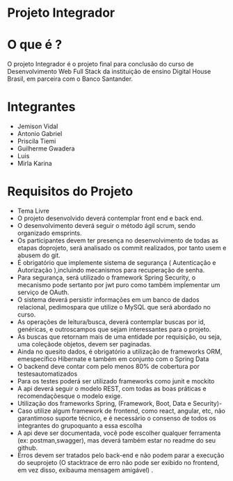 # Projeto Integrador

# O que é ? 
  O projeto Integrador é o projeto final para conclusão do curso de Desenvolvimento Web Full Stack da instituição de ensino Digital House Brasil, em parceira com o Banco Santander.
  
# Integrantes
 - Jemison Vidal
 - Antonio Gabriel
 - Priscila Tiemi
 - Guilherme Gwadera
 - Luis
 - Mirla Karina
  
# Requisitos do Projeto
 - Tema Livre
 - O projeto desenvolvido deverá contemplar front end e back end.
 - O desenvolvimento deverá seguir o método ágil scrum, sendo organizado emsprints.
 - Os participantes devem ter presença no desenvolvimento de todas as etapas doprojeto, será analisado os commit realizados, por tanto usem e abusem do git.
 - É obrigatório que implemente sistema de segurança ( Autenticação e Autorização ),incluindo mecanismos para recuperação de senha.
 - Para segurança, será utilizado o framework Spring Security, o mecanismo pode sertanto por jwt puro como também impĺementar um serviço de OAuth.
 - O sistema deverá persistir informações em um banco de dados relacional, pedimospara que utilize o MySQL que será abordado no curso.
 - As operações de leitura/busca, deverá contemplar buscas por id, genéricas, e outroscampos que sejam interessantes para o projeto.
 - As buscas que retornam mais de uma entidade por requisição, ou seja, uma coleçãode objetos, devem ser paginadas.
 - Ainda no quesito dados, é obrigatório a utilização de frameworks ORM, emespecífico Hibernate e também em conjunto com o Spring Data
 - O backend deve contar com pelo menos ​80% ​de cobertura  por testesautomatizados
 - Para os testes poderá ser utilizado frameworks como junit e mockito
 - A api deverá  seguir o modelo REST, com todas as boas práticas e recomendaçõesque o modelo exige.
 - Utilização dos frameworks Spring, (Framework, Boot, Data e Security)-
 - Caso utilize algum framework de frontend, como react, angular, etc, não garantimoso suporte técnico,  e é necessário o consenso de todos os integrantes do grupoquanto a essa escolha
 - A api deve ser documentada, você pode escolher qualquer ferramenta (ex: postman,swagger), mas deverá também estar no readme do seu github.
 - Erros devem ser tratados pelo back-end e não podem parar a execução do seuprojeto (O stacktrace de erro não pode ser exibido no frontend, em vez disso, exibauma mensagem amigável) .
